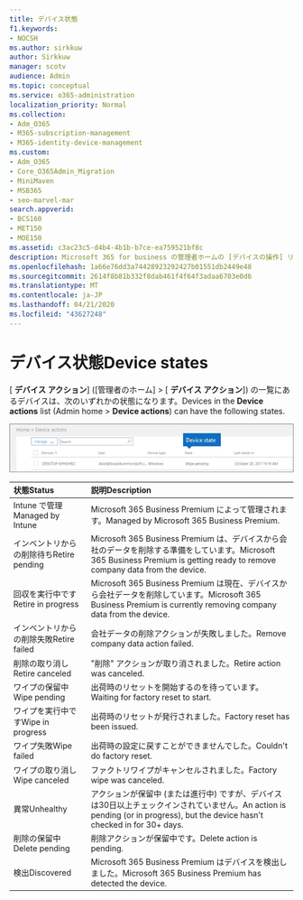 ```yaml
---
title: デバイス状態
f1.keywords:
- NOCSH
ms.author: sirkkuw
author: Sirkkuw
manager: scotv
audience: Admin
ms.topic: conceptual
ms.service: o365-administration
localization_priority: Normal
ms.collection:
- Adm_O365
- M365-subscription-management
- M365-identity-device-management
ms.custom:
- Adm_O365
- Core_O365Admin_Migration
- MiniMaven
- MSB365
- seo-marvel-mar
search.appverid:
- BCS160
- MET150
- MOE150
ms.assetid: c3ac23c5-d4b4-4b1b-b7ce-ea759521bf8c
description: Microsoft 365 for business の管理者ホームの [デバイスの操作] リストに表示されるさまざまなデバイスの状態について説明します。
ms.openlocfilehash: 1a66e76dd3a74428923292427b01551db2449e48
ms.sourcegitcommit: 2614f8b81b332f8dab461f4f64f3adaa6703e0d6
ms.translationtype: MT
ms.contentlocale: ja-JP
ms.lasthandoff: 04/21/2020
ms.locfileid: "43627248"
---
```

# <a name="device-states"></a><span data-ttu-id="770c7-103">デバイス状態</span><span class="sxs-lookup"><span data-stu-id="770c7-103">Device states</span></span>

<span data-ttu-id="770c7-104">[ **デバイス アクション**] ([管理者のホーム] \> [ **デバイス アクション**]) の一覧にあるデバイスは、次のいずれかの状態になります。</span><span class="sxs-lookup"><span data-stu-id="770c7-104">Devices in the **Device actions** list (Admin home \> **Device actions**) can have the following states.</span></span>
  
![In the Device actions list, you can see the Devices states.](../media/a621c47e-45d9-4e1a-beb9-c03254d40c1d.png)
  
|<span data-ttu-id="770c7-106">**状態**</span><span class="sxs-lookup"><span data-stu-id="770c7-106">**Status**</span></span>|<span data-ttu-id="770c7-107">**説明**</span><span class="sxs-lookup"><span data-stu-id="770c7-107">**Description**</span></span>|
|:-----|:-----|
|<span data-ttu-id="770c7-108">Intune で管理</span><span class="sxs-lookup"><span data-stu-id="770c7-108">Managed by Intune</span></span>  <br/> |<span data-ttu-id="770c7-109">Microsoft 365 Business Premium によって管理されます。</span><span class="sxs-lookup"><span data-stu-id="770c7-109">Managed by Microsoft 365 Business Premium.</span></span>  <br/> |
|<span data-ttu-id="770c7-110">インベントリからの削除待ち</span><span class="sxs-lookup"><span data-stu-id="770c7-110">Retire pending</span></span>  <br/> |<span data-ttu-id="770c7-111">Microsoft 365 Business Premium は、デバイスから会社のデータを削除する準備をしています。</span><span class="sxs-lookup"><span data-stu-id="770c7-111">Microsoft 365 Business Premium is getting ready to remove company data from the device.</span></span>  <br/> |
|<span data-ttu-id="770c7-112">回収を実行中です</span><span class="sxs-lookup"><span data-stu-id="770c7-112">Retire in progress</span></span>  <br/> |<span data-ttu-id="770c7-113">Microsoft 365 Business Premium は現在、デバイスから会社データを削除しています。</span><span class="sxs-lookup"><span data-stu-id="770c7-113">Microsoft 365 Business Premium is currently removing company data from the device.</span></span>  <br/> |
|<span data-ttu-id="770c7-114">インベントリからの削除失敗</span><span class="sxs-lookup"><span data-stu-id="770c7-114">Retire failed</span></span>  <br/> | <span data-ttu-id="770c7-115">会社データの削除アクションが失敗しました。</span><span class="sxs-lookup"><span data-stu-id="770c7-115">Remove company data action failed.</span></span>  <br/> |
|<span data-ttu-id="770c7-116">削除の取り消し</span><span class="sxs-lookup"><span data-stu-id="770c7-116">Retire canceled</span></span>  <br/> |<span data-ttu-id="770c7-117">"削除" アクションが取り消されました。</span><span class="sxs-lookup"><span data-stu-id="770c7-117">Retire action was canceled.</span></span>  <br/> |
|<span data-ttu-id="770c7-118">ワイプの保留中</span><span class="sxs-lookup"><span data-stu-id="770c7-118">Wipe pending</span></span>  <br/> |<span data-ttu-id="770c7-119">出荷時のリセットを開始するのを待っています。</span><span class="sxs-lookup"><span data-stu-id="770c7-119">Waiting for factory reset to start.</span></span>  <br/> |
|<span data-ttu-id="770c7-120">ワイプを実行中です</span><span class="sxs-lookup"><span data-stu-id="770c7-120">Wipe in progress</span></span>  <br/> |<span data-ttu-id="770c7-121">出荷時のリセットが発行されました。</span><span class="sxs-lookup"><span data-stu-id="770c7-121">Factory reset has been issued.</span></span>  <br/> |
|<span data-ttu-id="770c7-122">ワイプ失敗</span><span class="sxs-lookup"><span data-stu-id="770c7-122">Wipe failed</span></span>  <br/> |<span data-ttu-id="770c7-123">出荷時の設定に戻すことができませんでした。</span><span class="sxs-lookup"><span data-stu-id="770c7-123">Couldn't do factory reset.</span></span>  <br/> |
|<span data-ttu-id="770c7-124">ワイプの取り消し</span><span class="sxs-lookup"><span data-stu-id="770c7-124">Wipe canceled</span></span>  <br/> |<span data-ttu-id="770c7-125">ファクトリワイプがキャンセルされました。</span><span class="sxs-lookup"><span data-stu-id="770c7-125">Factory wipe was canceled.</span></span>  <br/> |
|<span data-ttu-id="770c7-126">異常</span><span class="sxs-lookup"><span data-stu-id="770c7-126">Unhealthy</span></span>  <br/> |<span data-ttu-id="770c7-127">アクションが保留中 (または進行中) ですが、デバイスは30日以上チェックインされていません。</span><span class="sxs-lookup"><span data-stu-id="770c7-127">An action is pending (or in progress), but the device hasn't checked in for 30+ days.</span></span>  <br/> |
|<span data-ttu-id="770c7-128">削除の保留中</span><span class="sxs-lookup"><span data-stu-id="770c7-128">Delete pending</span></span>  <br/> |<span data-ttu-id="770c7-129">削除アクションが保留中です。</span><span class="sxs-lookup"><span data-stu-id="770c7-129">Delete action is pending.</span></span>  <br/> |
|<span data-ttu-id="770c7-130">検出</span><span class="sxs-lookup"><span data-stu-id="770c7-130">Discovered</span></span>  <br/> |<span data-ttu-id="770c7-131">Microsoft 365 Business Premium はデバイスを検出しました。</span><span class="sxs-lookup"><span data-stu-id="770c7-131">Microsoft 365 Business Premium has detected the device.</span></span>  <br/> |
   
